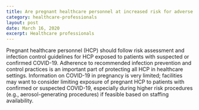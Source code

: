```yaml
---
title: Are pregnant healthcare personnel at increased risk for adverse outcomes if they care for patients with COVID-19?
category: healthcare-professionals
layout: post
date: March 16, 2020
excerpt: Healthcare professionals
---
```


Pregnant healthcare personnel (HCP) should follow risk assessment and infection control guidelines for HCP exposed to patients with suspected or confirmed COVID-19. Adherence to recommended infection prevention and control practices is an important part of protecting all HCP in healthcare settings. Information on COVID-19 in pregnancy is very limited; facilities may want to consider limiting exposure of pregnant HCP to patients with confirmed or suspected COVID-19, especially during higher risk procedures (e.g., aerosol-generating procedures) if feasible based on staffing availability.